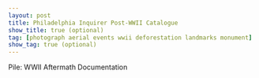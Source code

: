 ```yaml
---
layout: post
title: Philadelphia Inquirer Post-WWII Catalogue
show_title: true (optional)
tag: [photograph aerial events wwii deforestation landmarks monument]
show_tag: true (optional)
---
```


Pile: WWII Aftermath Documentation
